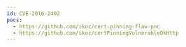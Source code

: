 ```yaml
---
id: CVE-2016-2402
pocs:
  - https://github.com/ikoz/cert-pinning-flaw-poc
  - https://github.com/ikoz/certPinningVulnerableOkHttp
---
```

